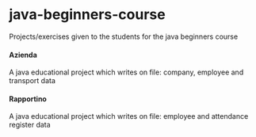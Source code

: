 # java-beginners-course
Projects/exercises given to the students for the java beginners course

#### Azienda
A java educational project which writes on file: company, employee and transport data


#### Rapportino
A java educational project which writes on file: employee and attendance register data
